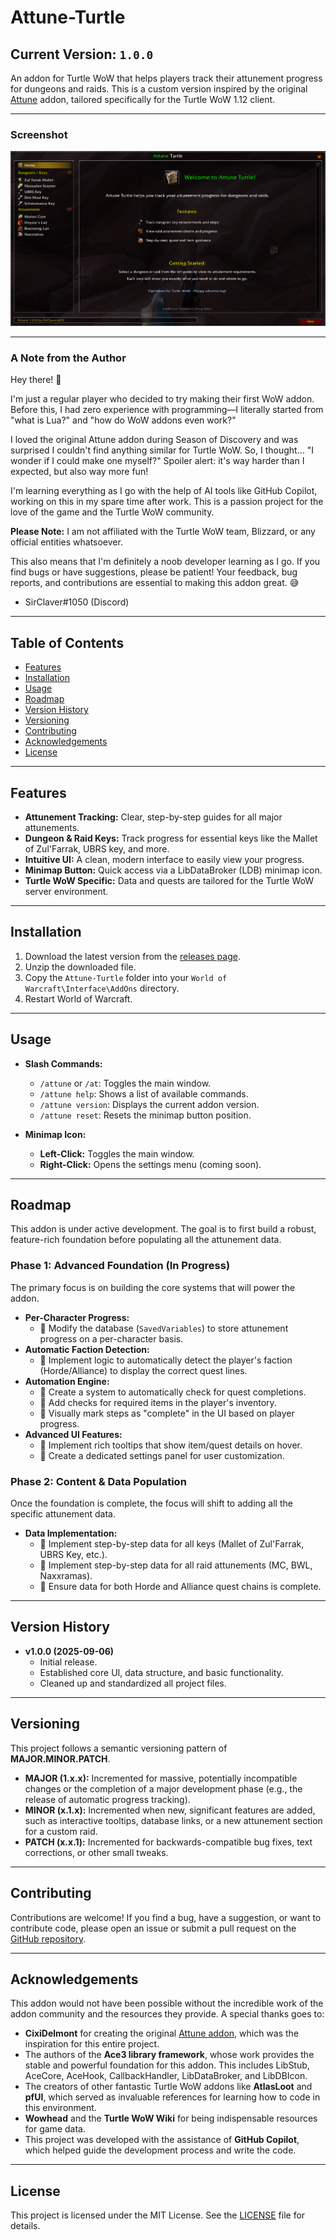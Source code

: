# Attune-Turtle

## Current Version: `1.0.0`

An addon for Turtle WoW that helps players track their attunement progress for dungeons and raids. This is a custom version inspired by the original [Attune](https://www.curseforge.com/wow/addons/attune) addon, tailored specifically for the Turtle WoW 1.12 client.

---

### Screenshot

![Attune-Turtle Screenshot](https://raw.githubusercontent.com/SirClaver420/Attune-Turtle/main/img/main_window_06092025.png)

---

### A Note from the Author

Hey there! 👋

I'm just a regular player who decided to try making their first WoW addon. Before this, I had zero experience with programming—I literally started from "what is Lua?" and "how do WoW addons even work?"

I loved the original Attune addon during Season of Discovery and was surprised I couldn't find anything similar for Turtle WoW. So, I thought... "I wonder if I could make one myself?" Spoiler alert: it's way harder than I expected, but also way more fun!

I'm learning everything as I go with the help of AI tools like GitHub Copilot, working on this in my spare time after work. This is a passion project for the love of the game and the Turtle WoW community.

**Please Note:** I am not affiliated with the Turtle WoW team, Blizzard, or any official entities whatsoever.

This also means that I'm definitely a noob developer learning as I go. If you find bugs or have suggestions, please be patient! Your feedback, bug reports, and contributions are essential to making this addon great. 😅

- SirClaver#1050 (Discord)

---

## Table of Contents

- [Features](#features)
- [Installation](#installation)
- [Usage](#usage)
- [Roadmap](#roadmap)
- [Version History](#version-history)
- [Versioning](#versioning)
- [Contributing](#contributing)
- [Acknowledgements](#acknowledgements)
- [License](#license)

---

## Features

- **Attunement Tracking:** Clear, step-by-step guides for all major attunements.
- **Dungeon & Raid Keys:** Track progress for essential keys like the Mallet of Zul'Farrak, UBRS key, and more.
- **Intuitive UI:** A clean, modern interface to easily view your progress.
- **Minimap Button:** Quick access via a LibDataBroker (LDB) minimap icon.
- **Turtle WoW Specific:** Data and quests are tailored for the Turtle WoW server environment.

---

## Installation

1.  Download the latest version from the [releases page](https://github.com/SirClaver420/Attune-Turtle/releases).
2.  Unzip the downloaded file.
3.  Copy the `Attune-Turtle` folder into your `World of Warcraft\Interface\AddOns` directory.
4.  Restart World of Warcraft.

---

## Usage

-   **Slash Commands:**
    -   `/attune` or `/at`: Toggles the main window.
    -   `/attune help`: Shows a list of available commands.
    -   `/attune version`: Displays the current addon version.
    -   `/attune reset`: Resets the minimap button position.

-   **Minimap Icon:**
    -   **Left-Click:** Toggles the main window.
    -   **Right-Click:** Opens the settings menu (coming soon).

---

## Roadmap

This addon is under active development. The goal is to first build a robust, feature-rich foundation before populating all the attunement data.

### Phase 1: Advanced Foundation (In Progress)

The primary focus is on building the core systems that will power the addon.

-   **Per-Character Progress:**
    -   🔳 Modify the database (`SavedVariables`) to store attunement progress on a per-character basis.
-   **Automatic Faction Detection:**
    -   🔳 Implement logic to automatically detect the player's faction (Horde/Alliance) to display the correct quest lines.
-   **Automation Engine:**
    -   🔳 Create a system to automatically check for quest completions.
    -   🔳 Add checks for required items in the player's inventory.
    -   🔳 Visually mark steps as "complete" in the UI based on player progress.
-   **Advanced UI Features:**
    -   🔳 Implement rich tooltips that show item/quest details on hover.
    -   🔳 Create a dedicated settings panel for user customization.

### Phase 2: Content & Data Population

Once the foundation is complete, the focus will shift to adding all the specific attunement data.

-   **Data Implementation:**
    -   🔳 Implement step-by-step data for all keys (Mallet of Zul'Farrak, UBRS Key, etc.).
    -   🔳 Implement step-by-step data for all raid attunements (MC, BWL, Naxxramas).
    -   🔳 Ensure data for both Horde and Alliance quest chains is complete.

---

## Version History

-   **v1.0.0 (2025-09-06)**
    -   Initial release.
    -   Established core UI, data structure, and basic functionality.
    -   Cleaned up and standardized all project files.

---

## Versioning

This project follows a semantic versioning pattern of **MAJOR.MINOR.PATCH**.

-   **MAJOR (1.x.x):** Incremented for massive, potentially incompatible changes or the completion of a major development phase (e.g., the release of automatic progress tracking).
-   **MINOR (x.1.x):** Incremented when new, significant features are added, such as interactive tooltips, database links, or a new attunement section for a custom raid.
-   **PATCH (x.x.1):** Incremented for backwards-compatible bug fixes, text corrections, or other small tweaks.

---

## Contributing

Contributions are welcome! If you find a bug, have a suggestion, or want to contribute code, please open an issue or submit a pull request on the [GitHub repository](https://github.com/SirClaver420/Attune-Turtle).

---

## Acknowledgements

This addon would not have been possible without the incredible work of the addon community and the resources they provide. A special thanks goes to:

-   **CixiDelmont** for creating the original [Attune addon](https://www.curseforge.com/wow/addons/attune), which was the inspiration for this entire project.
-   The authors of the **Ace3 library framework**, whose work provides the stable and powerful foundation for this addon. This includes LibStub, AceCore, AceHook, CallbackHandler, LibDataBroker, and LibDBIcon.
-   The creators of other fantastic Turtle WoW addons like **AtlasLoot** and **pfUI**, which served as invaluable references for learning how to code in this environment.
-   **Wowhead** and the **Turtle WoW Wiki** for being indispensable resources for game data.
-   This project was developed with the assistance of **GitHub Copilot**, which helped guide the development process and write the code.

---

## License

This project is licensed under the MIT License. See the [LICENSE](LICENSE) file for details.
